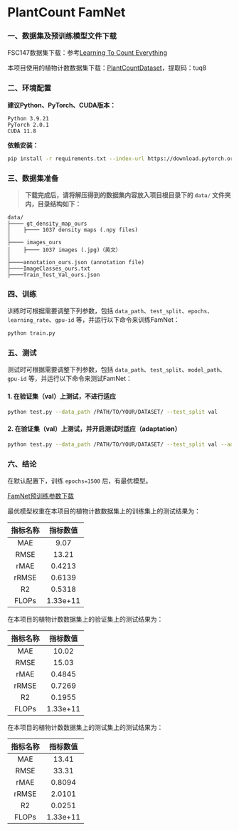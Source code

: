 # PlantCount FamNet

### 一、数据集及预训练模型文件下载

FSC147数据集下载：参考<a href="https://github.com/cvlab-stonybrook/LearningToCountEverything/tree/master" title="Learning To Count Everything">Learning To Count Everything</a>

本项目使用的植物计数数据集下载：<a href="https://pan.quark.cn/s/ccfa3de40a56" title="PlantCountDataset">PlantCountDataset</a>，提取码：tuq8

### 二、环境配置

**建议Python、PyTorch、CUDA版本：**

```
Python 3.9.21
PyTorch 2.0.1
CUDA 11.8
```

**依赖安装：**

```bash
pip install -r requirements.txt --index-url https://download.pytorch.org/whl/cu118
```

### 三、数据集准备

> **下载完成后，请将解压得到的数据集内容放入项目根目录下的 `data/` 文件夹内，目录结构如下：**
````
data/
├──── gt_density_map_ours
│    ├──── 1037 density maps (.npy files)
│    
├──── images_ours
│    ├──── 1037 images (.jpg)（英文）
│ 
├────annotation_ours.json (annotation file)
├────ImageClasses_ours.txt
├────Train_Test_Val_ours.json
````

### 四、训练

训练时可根据需要调整下列参数，包括 `data_path`、`test_split`、`epochs`、`learning_rate`、`gpu-id` 等，并运行以下命令来训练FamNet：
```bash   ”“bash
python train.py
```

### 五、测试

测试时可根据需要调整下列参数，包括 `data_path`、`test_split`、`model_path`、`gpu-id` 等，并运行以下命令来测试FamNet：
#### 1. 在验证集（val）上测试，不进行适应
```bash
python test.py --data_path /PATH/TO/YOUR/DATASET/ --test_split val
```

#### 2. 在验证集（val）上测试，并开启测试时适应（adaptation）
```bash   ”“bash
python test.py --data_path /PATH/TO/YOUR/DATASET/ --test_split val --adapt
```

### 六、结论

在默认配置下，训练 `epochs=1500` 后，有最优模型。

<a href="https://pan.quark.cn/s/452cd2a48f06" title="FamNet预训练参数">FamNet预训练参数下载</a>

最优模型权重在本项目的植物计数数据集上的训练集上的测试结果为：

|         指标名称         |    指标数值     |
| :----------------------: | :-------------: |
|           MAE            |      9.07       |
|           RMSE           |     13.21       |
|           rMAE           |     0.4213      |
|          rRMSE           |     0.6139      |
|            R2            |     0.5318      |
|          FLOPs           |   1.33e+11      |

在本项目的植物计数数据集上的验证集上的测试结果为：

|         指标名称         |    指标数值     |
| :----------------------: | :-------------: |
|           MAE            |     10.02       |
|           RMSE           |     15.03       |
|           rMAE           |     0.4845      |
|          rRMSE           |     0.7269      |
|            R2            |     0.1955      |
|          FLOPs           |   1.33e+11      |

在本项目的植物计数数据集上的测试集上的测试结果为：

|         指标名称         |    指标数值     |
| :----------------------: | :-------------: |
|           MAE            |     13.41       |
|           RMSE           |     33.31       |
|           rMAE           |     0.8094      |
|          rRMSE           |     2.0101      |
|            R2            |     0.0251      |
|          FLOPs           |   1.33e+11      |

